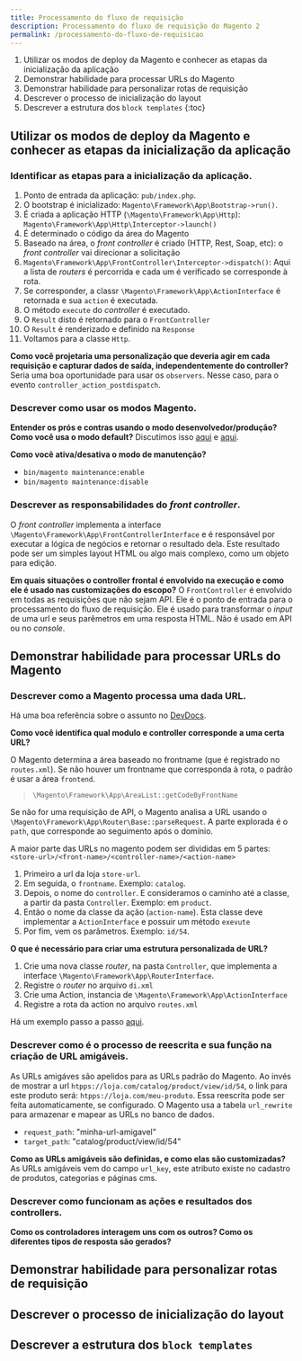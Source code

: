```yaml
---
title: Processamento do fluxo de requisição
description: Processamento do fluxo de requisição do Magento 2
permalink: /processamento-do-fluxo-de-requisicao
---
```


1. Utilizar os modos de deploy da Magento e conhecer as etapas da inicialização da aplicação
2. Demonstrar habilidade para processar URLs do Magento
3. Demonstrar habilidade para personalizar rotas de requisição
4. Descrever o processo de inicialização do layout
5. Descrever a estrutura dos `block templates`
{:toc}


## Utilizar os modos de deploy da Magento e conhecer as etapas da inicialização da aplicação

### Identificar as etapas para a inicialização da aplicação. 

1. Ponto de entrada da aplicação: `pub/index.php`.
2. O bootstrap é inicializado: `Magento\Framework\App\Bootstrap->run()`.
3. É criada a aplicação HTTP (`\Magento\Framework\App\Http`): `Magento\Framework\App\Http\Interceptor->launch()`
4. É determinado o código da área do Magento
5. Baseado na área, o _front controller_ é criado (HTTP, Rest, Soap, etc): o _front controller_ vai direcionar a solicitação
6. `Magento\Framework\App\FrontController\Interceptor->dispatch()`: Aqui a lista de _routers_ é percorrida e cada um é verificado se corresponde à rota.
7. Se corresponder, a classr `\Magento\Framework\App\ActionInterface` é retornada e sua `action` é executada. 
8. O método `execute` do _controller_ é executado.
9. O `Result` disto é retornado para o `FrontController`
10. O `Result` é renderizado e definido na `Response`
11. Voltamos para  a classe `Http`.

**Como você projetaria uma personalização que deveria agir em cada requisição e capturar dados de saída, independentemente do controller?**
Seria uma boa oportunidade para usar os `observers`. Nesse caso, para o evento `controller_action_postdispatch`.


### Descrever como usar os modos Magento. 
**Entender os prós e contras usando o modo desenvolvedor/produção? Como você usa o modo default?**
Discutimos isso [aqui](https://ligiasalzano.github.io/magento2-exam-AD0-E703/arquitetura-e-customizacao#demonstrar-a-capacidade-de-criar-um-processo-de-deploy) e [aqui](https://ligiasalzano.github.io/magento2-exam-AD0-E702/processamento-do-fluxo-de-requisicao#descrever-como-usar-os-modos-magento).

**Como você ativa/desativa o modo de manutenção?**
- `bin/magento maintenance:enable`
- `bin/magento maintenance:disable`


### Descrever as responsabilidades do _front controller_.
O _front controller_ implementa a interface `\Magento\Framework\App\FrontControllerInterface` e é responsável por executar a lógica de negócios e retornar o resultado dela. Este resultado pode ser um simples layout HTML ou algo mais complexo, como um objeto para edição.

**Em quais situações o controller frontal é envolvido na execução e como ele é usado nas customizações do escopo?**
O `FrontController` é envolvido em todas as requisições que não sejam API. Ele é o ponto de entrada para o processamento do fluxo de requisição.
Ele é usado para transformar o _input_ de uma url e seus parêmetros em uma resposta HTML.
Não é usado em API ou no _console_.



## Demonstrar habilidade para processar URLs do Magento

### Descrever como a Magento processa uma dada URL. 

Há uma boa referência sobre o assunto no [DevDocs](https://devdocs.magento.com/guides/v2.4/extension-dev-guide/routing.html).

**Como você identifica qual modulo e controller corresponde a uma certa URL?**

O Magento determina a área baseado no frontname (que é registrado no `routes.xml`). Se não houver um frontname que corresponda à rota, o padrão é usar a área `frontend`.
> `\Magento\Framework\App\AreaList::getCodeByFrontName`

Se não for uma requisição de API, o Magento analisa a URL usando o `\Magento\Framework\App\Router\Base::parseRequest`. A parte explorada é o `path`, que corresponde ao seguimento após o domínio.

A maior parte das URLs no magento podem ser divididas em 5 partes: `<store-url>/<front-name>/<controller-name>/<action-name>`
1. Primeiro a url da loja `store-url`.
2. Em seguida, o `frontname`. Exemplo: `catalog`.
4. Depois, o nome do `controller`. E consideramos o caminho até a classe, a partir da pasta `Controller`. Exemplo: em `product`.
5. Então o nome da classe da ação (`action-name`). Esta classe deve implementar a `ActionInterface` e possuir um método `exevute` 
6. Por fim, vem os parâmetros. Exemplo: `id/54`.


**O que é necessário para criar uma estrutura personalizada de URL?**
1. Crie uma nova classe _router_, na pasta `Controller`, que implementa a interface `\Magento\Framework\App\RouterInterface`.
2. Registre o _router_ no arquivo `di.xml`
3. Crie uma Action, instancia de `\Magento\Framework\App\ActionInterface`
4. Registre a rota da action no arquivo `routes.xml`

Há um exemplo passo a passo [aqui](https://devdocs.magento.com/guides/v2.4/extension-dev-guide/routing.html#example-of-routing-usage).


### Descrever como é o processo de reescrita e sua função na criação de URL amigáveis.

As URLs amigáves são apelidos para as URLs padrão do Magento. Ao invés de mostrar a url `htpps://loja.com/catalog/product/view/id/54`, o link para este produto será: `htpps://loja.com/meu-produto`. Essa reescrita pode ser feita automaticamente, se configurado.
O Magento usa a tabela `url_rewrite` para armazenar e mapear as URLs no banco de dados.
- `request_path`: "minha-url-amigavel"
- `target_path`: "catalog/product/view/id/54"

**Como as URLs amigáveis são definidas, e como elas são customizadas?**
As URLs amigáveis vem do campo `url_key`, este atributo existe no cadastro de produtos, categorias e páginas cms.


### Descrever como funcionam as ações e resultados dos controllers. 
**Como os controladores interagem uns com os outros? Como os diferentes tipos de resposta são gerados?**


## Demonstrar habilidade para personalizar rotas de requisição
## Descrever o processo de inicialização do layout
## Descrever a estrutura dos `block templates`

